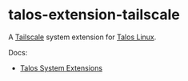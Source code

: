 # talos-extension-tailscale

A [Tailscale](https://tailscale.com) system extension for [Talos Linux](https://talos.dev).

Docs:
- [Talos System Extensions](https://github.com/siderolabs/extensions)
